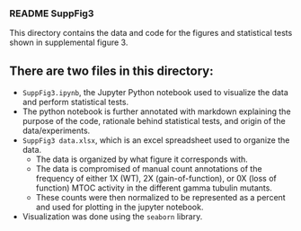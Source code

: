 ### README SuppFig3
This directory contains the data and code for the figures and statistical tests shown in supplemental figure 3.

## There are two files in this directory:
- `SuppFig3.ipynb`, the Jupyter Python notebook used to visualize the data and perform statistical tests.
- The python notebook is further annotated with markdown explaining the purpose of the code, rationale behind statistical tests, and origin of the data/experiments.
- `SuppFig3 data.xlsx`, which is an excel spreadsheet used to organize the data. 
	- The data is organized by what figure it corresponds with.
	- The data is compromised of manual count annotations of the frequency of either 1X (WT), 2X (gain-of-function), or 0X (loss of function) MTOC activity in the different gamma tubulin mutants. 
	- These counts were then normalized to be represented as a percent and used for plotting in the jupyter notebook.  
- Visualization was done using the `seaborn` library. 

 

